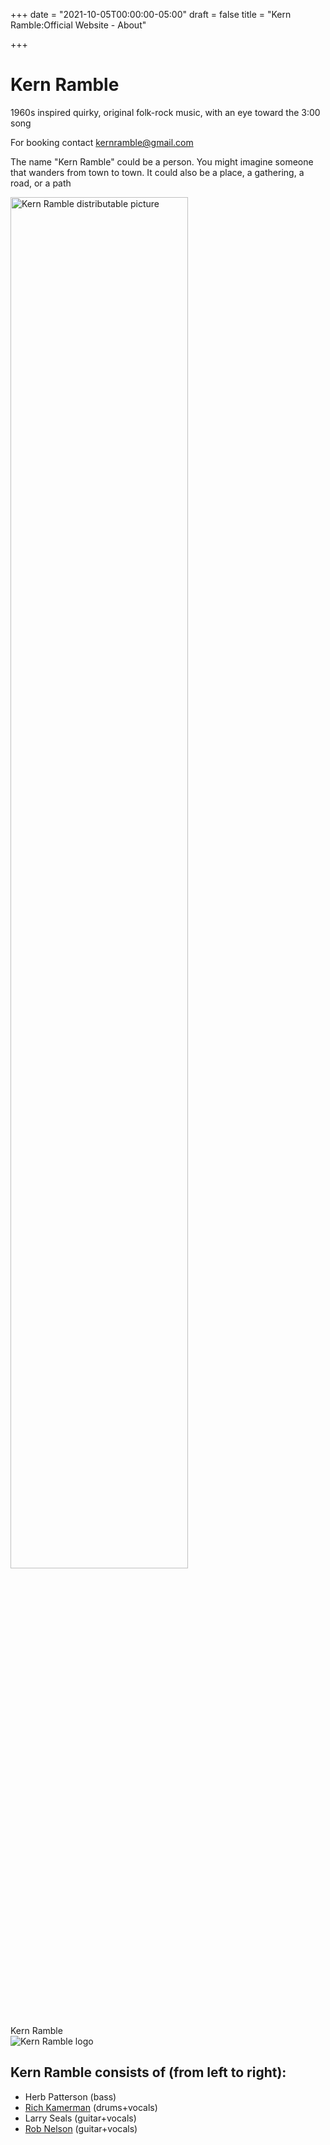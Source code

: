 +++
date = "2021-10-05T00:00:00-05:00"
draft = false
title = "Kern Ramble:Official Website - About"

+++
# Kern Ramble

1960s inspired quirky, original folk-rock music, with an eye toward the 3:00 song

For booking contact [kernramble\@gmail.com](mailto:kernramble@gmail.com)

The name "Kern Ramble" could be a person.  You might imagine someone that wanders from town to town. 
It could also be a place, a gathering, a road, or a path
<div class="flex justify-center items-center pt-12">
 <img class="p-1" src="/images/KernRambleName-smaller.png" width="75%" alt="Kern Ramble distributable picture" />
 </div>

  <div class="flex-none md:flex-1 w-50" itemscope itemtype="http://schema.org/MusicGroup">
    <div itemprop="name" class="hidden">Kern Ramble</div>
     <div class="p-1 flex justify-center items-center pt-12">
      <img class="p-1" src="/images/pictures.png" alt="Kern Ramble logo" />
    </div>
 
   <h2>Kern Ramble consists of (from left to right):</h2>
    <ul>
     <li>Herb Patterson (bass)</li>
     <li><a href="https://kamertunesblog.wordpress.com/">Rich Kamerman</a> (drums+vocals)</li>
     <li>Larry Seals (guitar+vocals)</li>
     <li><a href="/rob">Rob Nelson</a> (guitar+vocals)</li>
    </ul>     
  </div>


